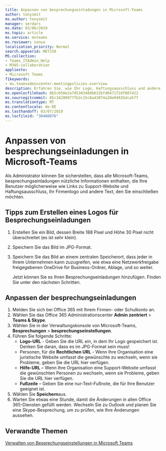 ```yaml
---
title: Anpassen von besprechungseinladungen in Microsoft-Teams
author: tonysmit
ms.author: tonysmit
manager: serdars
ms.date: 03/06/2019
ms.topic: article
ms.service: msteams
ms.reviewer: sonua
localization_priority: Normal
search.appverid: MET150
MS.collection:
- Teams_ITAdmin_Help
- M365-collaboration
appliesto:
- Microsoft Teams
f1keywords:
- ms.teamsadmincenter.meetingpolicies.overview
description: Erfahren Sie, wie Ihr Logo, Haftungsausschluss und andere Informationen in Ihrer besprechungseinladungen enthalten.
ms.openlocfilehash: 0b5c050e2a7d530348db632bfd0471f2df807422
ms.sourcegitcommit: 85c34280977fb2c15c8a43874a20e9492bdca57f
ms.translationtype: MT
ms.contentlocale: de-DE
ms.lasthandoff: 03/07/2019
ms.locfileid: "30460876"
---
```

# <a name="customize-meeting-invitations-in-microsoft-teams"></a>Anpassen von besprechungseinladungen in Microsoft-Teams

Als Administrator können Sie sicherstellen, dass alle Microsoft-Teams, besprechungseinladungen nützliche Informationen enthalten, die Ihre Benutzer möglicherweise wie Links zu Support-Website und Haftungsausschluss, Ihr Firmenlogo und andere Text, den Sie einschließen möchten. 

## <a name="tips-for-creating-a-logo-for-meeting-invitations"></a>Tipps zum Erstellen eines Logos für Besprechungseinladungen

1. Erstellen Sie ein Bild, dessen Breite 188 Pixel und Höhe 30 Pixel nicht überschreitet (es ist sehr klein).
2. Speichern Sie das Bild im JPG-Format.
3. Speichern Sie das Bild an einem zentralen Speicherort, dass jeder in Ihrem Unternehmen kann zuzugreifen, wie etwa eine Netzwerkfreigabe freigegebenen OneDrive for Business-Ordner, Ablage, und so weiter.

    Jetzt können Sie es Ihren Besprechungseinladungen hinzufügen. Finden Sie unter den nächsten Schritten.

## <a name="customize-your-meeting-invitations"></a>Anpassen der besprechungseinladungen

1. Melden Sie sich bei Office 365 mit Ihrem Firmen- oder Schulkonto an.
2. Wählen Sie das Office 365 Administrationscenter **Admin zentriert** > **Teams & Skype**.
3. Wählen Sie in der Verwaltungskonsole von Microsoft-Teams, **Besprechungen** > **besprechungseinstellungen**.
4. Führen Sie folgende Schritte:
    - **Logo-URL** - Geben Sie die URL ein, in dem Ihr Logo gespeichert ist. Denken Sie daran, dass es im JPG-Format sein muss!
    - Personen, für die **Rechtlichen URL** - Wenn Ihre Organisation eine juristische Website umfasst die gewünschte zu wechseln, wenn sie Probleme, geben Sie die URL hier verfügen.
    - **Hilfe-URL** – Wenn Ihre Organisation eine Support-Website umfasst die gewünschten Personen zu wechseln, wenn sie Probleme, geben Sie die URL hier verfügen.
    - **Fußzeile** – Geben Sie eine nur-Text-Fußnote, die für Ihre Benutzer geeignet ist.
5.  Wählen Sie **Speichern**aus.
6.  Warten Sie etwas eine Stunde, damit die Änderungen in allen Office 365-Diensten gefüllt werden. Wechseln Sie zu Outlook und planen Sie eine Skype-Besprechung, um zu prüfen, wie Ihre Änderungen aussehen.

## <a name="related-topics"></a>Verwandte Themen

[Verwalten von Besprechungseinstellungen in Microsoft Teams](meeting-settings-in-teams.md)